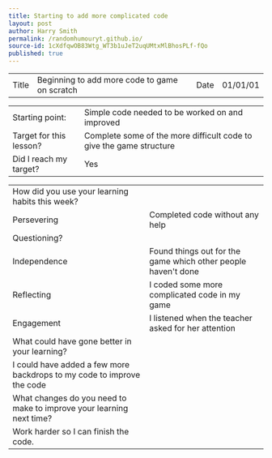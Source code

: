 ```yaml
---
title: Starting to add more complicated code
layout: post
author: Harry Smith
permalink: /randomhumouryt.github.io/
source-id: 1cXdfqwOB83Wtg_WT3b1uJeT2uqUMtxMlBhosPLf-fQo
published: true
---
```

<table>
  <tr>
    <td>Title</td>
    <td>Beginning to add more code to game on scratch</td>
    <td>Date</td>
    <td>01/01/01</td>
  </tr>
</table>


<table>
  <tr>
    <td>Starting point:</td>
    <td>Simple code needed to be worked on and improved</td>
  </tr>
  <tr>
    <td>Target for this lesson?</td>
    <td>Complete some of the more difficult code to give the game structure</td>
  </tr>
  <tr>
    <td>Did I reach my target? </td>
    <td>Yes</td>
  </tr>
</table>


<table>
  <tr>
    <td>How did you use your learning habits this week?</td>
    <td></td>
  </tr>
  <tr>
    <td>Persevering</td>
    <td>Completed code without any help</td>
  </tr>
  <tr>
    <td>Questioning?</td>
    <td></td>
  </tr>
  <tr>
    <td>Independence</td>
    <td>Found things out for the game which other people haven't done</td>
  </tr>
  <tr>
    <td>Reflecting</td>
    <td>I coded some more complicated code in my game</td>
  </tr>
  <tr>
    <td>Engagement</td>
    <td>I listened when the teacher asked for her attention</td>
  </tr>
  <tr>
    <td>What could have gone better in your learning?</td>
    <td></td>
  </tr>
  <tr>
    <td>I could have added a few more backdrops to my code to improve the code</td>
    <td></td>
  </tr>
  <tr>
    <td>What changes do you need to make to improve your learning next time?</td>
    <td></td>
  </tr>
  <tr>
    <td>Work harder so I can finish the code.</td>
    <td></td>
  </tr>
</table>


